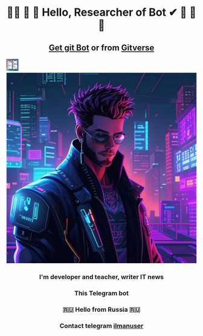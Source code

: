 <h1 align="center">&#128104;&#8205;&#128187; &#129504; &#127941;  Hello, Researcher of Bot &#10004; &#128213;	&#129516; &#128295; <br></h1>
  <h2 align="center"><a href="https://github.com/yibibyte/GameBot.git" target="_blank">Get git Bot</a> or from <a href="https://gitverse.ru/sc/iluser/GameBot.git" target="_blank">Gitverse</a> </h2>
<img src="bot/chat.jpg" width="32" height="32" "/>
<br><img src="bot/bot.png" alt="Telegram Бот">
<h3 align="center">I'm developer and teacher, writer IT news </h3>
<h3 align="center">This Telegram bot</h3>
<h3 align="center">🇷🇺 Hello from Russia &#127479;&#127482;</h3>
<h3 align="center"> Contact telegram <a href="https://t.me/ilmanuser" target="_blank">ilmanuser</a> </h3>


